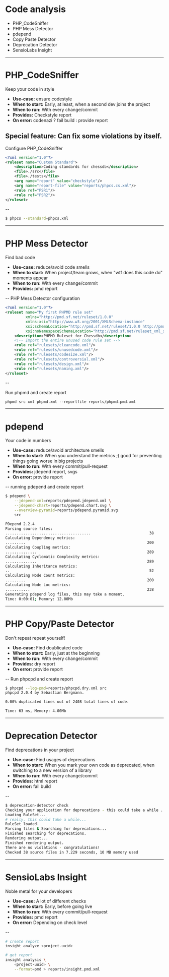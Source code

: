 # Code analysis

- PHP_CodeSniffer
- PHP Mess Detector
- pdepend
- Copy Paste Detector
- Deprecation Detector
- SensioLabs Insight

---

# PHP_CodeSniffer

Keep your code in style

- **Use-case:** ensure codestyle
- **When to start:** Early, at least, when a second dev joins the project
- **When to run:** With every change/commit
- **Provides:** Checkstyle report
- **On error:** codenazi ? fail build : provide report

Special feature: Can fix some violations by itself.
--
Configure PHP_CodeSniffer
```xml
<?xml version="1.0"?>
<ruleset name="Custom Standard">
    <description>Coding standards for chessdb</description>
    <file>./src</file>
    <file>./tests</file>
    <arg name="report" value="checkstyle"/>
    <arg name="report-file" value="reports/phpcs.cs.xml"/>
    <rule ref="PSR1"/>
    <rule ref="PSR2"/>
</ruleset>
```

--
```bash
$ phpcs --standard=phpcs.xml
```

---

# PHP Mess Detector

Find bad code

- **Use-case:** reduce/avoid code smells
- **When to start:** When project/team grows, when "wtf does this code do" moments appear
- **When to run:** With every change/commit
- **Provides:** pmd report

--
PHP Mess Detector configuration
```xml
<?xml version="1.0"?>
<ruleset name="My first PHPMD rule set"
         xmlns="http://pmd.sf.net/ruleset/1.0.0"
         xmlns:xsi="http://www.w3.org/2001/XMLSchema-instance"
         xsi:schemaLocation="http://pmd.sf.net/ruleset/1.0.0 http://pmd.sf.net/ruleset_xml_schema.xsd"
         xsi:noNamespaceSchemaLocation="http://pmd.sf.net/ruleset_xml_schema.xsd">
    <description>PHPMD Ruleset for Chessdb</description>
    <!-- Import the entire unused code rule set -->
    <rule ref="rulesets/cleancode.xml"/>
    <rule ref="rulesets/unusedcode.xml"/>
    <rule ref="rulesets/codesize.xml"/>
    <rule ref="rulesets/controversial.xml"/>
    <rule ref="rulesets/design.xml"/>
    <rule ref="rulesets/naming.xml"/>
</ruleset>
```
--

Run phpmd and create report
```
phpmd src xml phpmd.xml --reportfile reports/phpmd.pmd.xml
```

---

# pdepend

Your code in numbers

- **Use-case:** reduce/avoid architecture smells
- **When to start:** When you understand the metrics ;) good for preventing things going worse in big projects
- **When to run:** With every commit/pull-request
- **Provides:** jdepend report, svgs
- **On error:** provide report

--
running pdepend and create report
```bash
$ pdepend \
    --jdepend-xml=reports/pdepend.jdepend.xml \
    --jdepend-chart=reports/pdepend.chart.svg \
    --overview-pyramid=reports/pdepend.pyramid.svg
    src
```
```bash
PDepend 2.2.4
Parsing source files:
......................................                          38
Calculating Dependency metrics:
.........                                                      200
Calculating Coupling metrics:
..............                                                 289
Calculating Cyclomatic Complexity metrics:
..............                                                 289
Calculating Inheritance metrics:
..                                                              52
Calculating Node Count metrics:
.........                                                      200
Calculating Node Loc metrics:
...........                                                    238
Generating pdepend log files, this may take a moment.
Time: 0:00:01; Memory: 12.00Mb
```

---

# PHP Copy/Paste Detector

Don't repeat repeat yourself!

- **Use-case:** Find doublicated code
- **When to start:** Early, just at the beginning
- **When to run:** With every change/commit
- **Provides:** dry report
- **On error:** provide report

--
Run phpcpd and create report
```bash
$ phpcpd --log-pmd=reports/phpcpd.dry.xml src
phpcpd 2.0.4 by Sebastian Bergmann.

0.00% duplicated lines out of 2408 total lines of code.

Time: 63 ms, Memory: 4.00Mb
```

---

# Deprecation Detector

Find deprecations in your project

- **Use-case:** Find usages of deprecations
- **When to start:** When you mark your own code as deprecated, when switching to a new version of a library
- **When to run:** With every change/commit
- **Provides:** html report
- **On error:** fail build

--

```bash
$ deprecation-detector check
Checking your application for deprecations - this could take a while ...
Loading RuleSet...
# really, this could take a while...
RuleSet loaded.
Parsing files & Searching for deprecations...
Finished searching for deprecations.
Rendering output...
Finished rendering output.
There are no violations - congratulations!
Checked 38 source files in 7.229 seconds, 10 MB memory used
```

---

# SensioLabs Insight

Noble metal for your developers

- **Use-case:** A lot of different checks
- **When to start:** Early, before going live
- **When to run:** With every commit/pull-request
- **Provides:** pmd report
- **On error:** Depending on check level

--
```bash
# create report
insight analyze <project-uuid>

# get report
insight analysis \
    <project-uuid> \
    --format=pmd > reports/insight.pmd.xml
```

